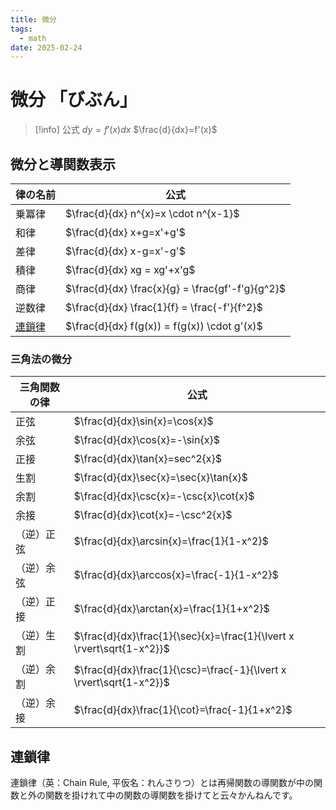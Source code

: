 ```yaml
---
title: 微分
tags:
  - math
date: 2025-02-24
---
```


# 微分 「びぶん」

> [!info] 公式
> $dy=f'(x)dx$
> $\frac{d}{dx}=f'(x)$

## 微分と導関数表示

| 律の名前 | 公式                                                    |
| ------------ | ------------------------------------------------------- |
| 乗冪律   | $\frac{d}{dx} n^{x}=x \cdot n^{x-1}$                   |
| 和律     | $\frac{d}{dx} x+g=x'+g'$                                |
| 差律     | $\frac{d}{dx} x-g=x'-g'$                                |
| 積律     | $\frac{d}{dx} xg = xg'+x'g$ |
| 商律     | $\frac{d}{dx} \frac{x}{g} = \frac{gf'-f'g}{g^2}$ |
| 逆数律     | $\frac{d}{dx} \frac{1}{f} = \frac{-f'}{f^2}$ |
| [連鎖律](#連鎖律)     | $\frac{d}{dx} f(g(x)) = f(g(x)) \cdot g'(x)$ |


### 三角法の微分

| 三角関数の律 | 公式                                      |
| ------------ | ----------------------------------------- |
| 正弦         | $\frac{d}{dx}\sin{x}=\cos{x}$             |
| 余弦         | $\frac{d}{dx}\cos{x}=-\sin{x}$            |
| 正接         | $\frac{d}{dx}\tan{x}=sec^2{x}$            |
| 生割         | $\frac{d}{dx}\sec{x}=\sec{x}\tan{x}$      |
| 余割         | $\frac{d}{dx}\csc{x}=-\csc{x}\cot{x}$     |
| 余接         | $\frac{d}{dx}\cot{x}=-\csc^2{x}$      |
| （逆）正弦   | $\frac{d}{dx}\arcsin{x}=\frac{1}{1-x^2}$  |
| （逆）余弦   | $\frac{d}{dx}\arccos{x}=\frac{-1}{1-x^2}$ |
| （逆）正接   | $\frac{d}{dx}\arctan{x}=\frac{1}{1+x^2}$  |
| （逆）生割   | $\frac{d}{dx}\frac{1}{\sec}{x}=\frac{1}{\lvert x \rvert\sqrt{1-x^2}}$  | 
| （逆）余割   | $\frac{d}{dx}\frac{1}{\csc}=\frac{-1}{\lvert x \rvert\sqrt{1-x^2}}$  |
| （逆）余接   | $\frac{d}{dx}\frac{1}{\cot}=\frac{-1}{1+x^2}$   |

## 連鎖律 

連鎖律（英：Chain Rule, 平仮名：れんさりつ）とは再帰関数の導関数が中の関数と外の関数を掛けれて中の関数の導関数を掛けてと云々かんねんです。

